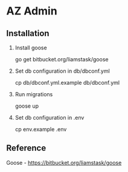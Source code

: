 

AZ Admin
========


Installation
------------

1. Install goose
	
	go get bitbucket.org/liamstask/goose


2. Set db configuration in db/dbconf.yml
	
	cp db/dbconf.yml.example db/dbconf.yml

3. Run migrations
	
	goose up

4. Set db configuration in .env
	
	cp env.example .env


Reference
---------

Goose - https://bitbucket.org/liamstask/goose

